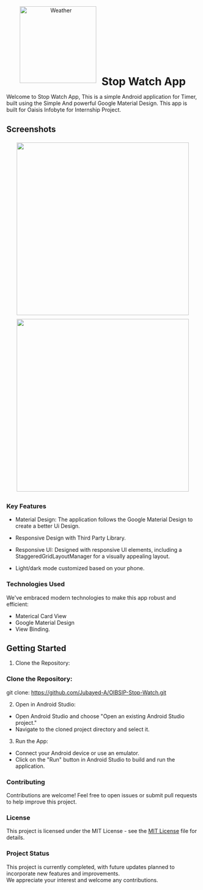 
<div align="center">  
  <img src="https://github.com/Jubayed-A/OIBSIP-Stop-Watch/assets/106887389/9482f12b-21a3-4f90-b496-f2e1bebd2fa1" alt="Weather" style="width: 200px; height: 200px; object-fit: contain; margin-right: 10px;">  
 <h1 style="display: inline-block; margin: 0; vertical-align: middle;">Stop Watch App</h1>  
</div>  

Welcome to Stop Watch App, This is a simple Android application for Timer, built using the Simple And powerful Google Material Design. This app is built for Oaisis Infobyte for Internship Project.
<!--
**APK: https://github.com/Jubayed-A/Computer-Technology-App/releases/download/v.1.5/Computer.Department.apk** 


## Demo
<div align="center"
  style="display:flex; flex-wrap:wrap;">
  <img src="https://github.com/Jubayed-A/Computer-Technology-App/assets/106887389/bd7b42fe-ac23-494b-a329-bbdf8d666716" style="flex:1; margin:5px;" height="450">
  <img src="https://github.com/Jubayed-A/Computer-Technology-App/assets/106887389/d01656e2-6795-4a75-ba66-650adf1782c0" style="flex:1; margin:5px;" height="450">
  <img src="https://github.com/Jubayed-A/Computer-Technology-App/assets/106887389/99394944-52e4-46cf-9e3b-0feb64552e95" style="flex:1; margin:5px;" height="450">
  <img src="https://github.com/Jubayed-A/Computer-Technology-App/assets/106887389/7fb86577-d005-4580-af7a-4c245b5f6df9" style="flex:1; margin:5px;" height="450">
</div>
-->

## Screenshots
<div align="center"
  style="display:flex; flex-wrap:wrap;">
  <img src="https://github.com/Jubayed-A/OIBSIP-Stop-Watch/assets/106887389/edcc2030-e33c-40ac-9383-80a1627f685f" style="flex:1; margin:5px;" height="450">
  <img src="https://github.com/Jubayed-A/OIBSIP-Stop-Watch/assets/106887389/ca5d547e-bf43-41ad-93f4-2b719f84141f" style="flex:1; margin:5px;" height="450">
</div>


### Key Features

- Material Design: The application follows the Google Material Design to create a better Ui Design.

- Responsive Design with Third Party Library.
- Responsive UI: Designed with responsive UI elements, including a StaggeredGridLayoutManager for a visually appealing layout.
- Light/dark mode customized based on your phone.
  
### Technologies Used

We've embraced modern technologies to make this app robust and efficient:

- Materical Card View
- Google Material Design
- View Binding.

## Getting Started
1. Clone the Repository:

### Clone the Repository:
git clone: https://github.com/Jubayed-A/OIBSIP-Stop-Watch.git

2. Open in Android Studio:
- Open Android Studio and choose "Open an existing Android Studio project."
- Navigate to the cloned project directory and select it.
3. Run the App:
- Connect your Android device or use an emulator.
- Click on the "Run" button in Android Studio to build and run the application.
  
### Contributing
Contributions are welcome! Feel free to open issues or submit pull requests to help improve this project.

### License
This project is licensed under the MIT License - see the [MIT License](LICENSE) file for details.


### Project Status

This project is currently completed, with future updates planned to incorporate new features and improvements.\
We appreciate your interest and welcome any contributions.



